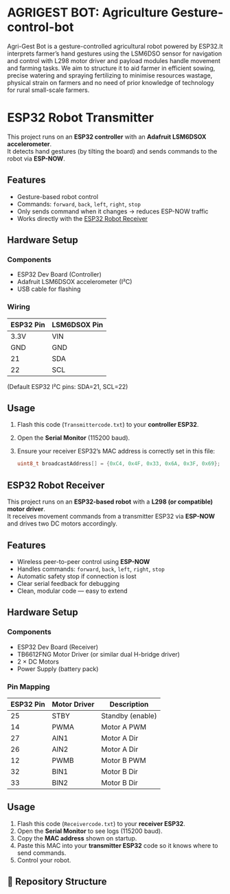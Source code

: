 # AGRIGEST BOT: Agriculture Gesture-control-bot

Agri-Gest Bot is a gesture-controlled agricultural robot powered by ESP32.It interprets farmer’s hand gestures using the LSM6DSO sensor for navigation and control with L298 motor driver and payload modules handle movement and farming tasks. We aim to structure it to aid farmer in efficient sowing, precise watering and spraying fertilizing to minimise resources wastage, physical strain on farmers and no need of prior knowledge of technology for rural small-scale farmers.

# ESP32 Robot Transmitter

This project runs on an **ESP32 controller** with an **Adafruit LSM6DSOX accelerometer**.  
It detects hand gestures (by tilting the board) and sends commands to the robot via **ESP-NOW**.  


## Features
- Gesture-based robot control
- Commands: `forward`, `back`, `left`, `right`, `stop`
- Only sends command when it changes → reduces ESP-NOW traffic
- Works directly with the [ESP32 Robot Receiver](../RobotReceiver/)


## Hardware Setup

### Components
- ESP32 Dev Board (Controller)
- Adafruit LSM6DSOX accelerometer (I²C)
- USB cable for flashing

### Wiring

| ESP32 Pin | LSM6DSOX Pin |
|-----------|--------------|
| 3.3V      | VIN          |
| GND       | GND          |
| 21        | SDA          |
| 22        | SCL          |

(Default ESP32 I²C pins: SDA=21, SCL=22)

## Usage

1. Flash this code (`Transmittercode.txt`) to your **controller ESP32**.  
2. Open the **Serial Monitor** (115200 baud).  
3. Ensure your receiver ESP32’s MAC address is correctly set in this file:  

   ```cpp
   uint8_t broadcastAddress[] = {0xC4, 0x4F, 0x33, 0x6A, 0x3F, 0x69};

## ESP32 Robot Receiver 

This project runs on an **ESP32-based robot** with a **L298 (or compatible) motor driver**.  
It receives movement commands from a transmitter ESP32 via **ESP-NOW** and drives two DC motors accordingly.  


## Features
- Wireless peer-to-peer control using **ESP-NOW**
- Handles commands: `forward`, `back`, `left`, `right`, `stop`
- Automatic safety stop if connection is lost
- Clear serial feedback for debugging
- Clean, modular code — easy to extend

## Hardware Setup

### Components
- ESP32 Dev Board (Receiver)
- TB6612FNG Motor Driver (or similar dual H-bridge driver)
- 2 × DC Motors
- Power Supply (battery pack)

### Pin Mapping

| ESP32 Pin | Motor Driver | Description     |
|-----------|--------------|-----------------|
| 25        | STBY         | Standby (enable)|
| 14        | PWMA         | Motor A PWM     |
| 27        | AIN1         | Motor A Dir     |
| 26        | AIN2         | Motor A Dir     |
| 12        | PWMB         | Motor B PWM     |
| 32        | BIN1         | Motor B Dir     |
| 33        | BIN2         | Motor B Dir     |


##  Usage

1. Flash this code (`Receivercode.txt`) to your **receiver ESP32**.
2. Open the **Serial Monitor** to see logs (115200 baud).
3. Copy the **MAC address** shown on startup.
4. Paste this MAC into your **transmitter ESP32** code so it knows where to send commands.
5. Control your robot.


## 📂 Repository Structure
